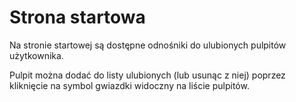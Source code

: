 # Strona startowa

Na stronie startowej są dostępne odnośniki do ulubionych pulpitów użytkownika.

Pulpit można dodać do listy ulubionych (lub usunąc z niej) poprzez kliknięcie na symbol gwiazdki widoczny na liście pulpitów.